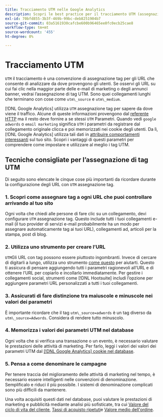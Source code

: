 ```yaml
---
title: Tracciamento UTM nelle Google Analytics
description: Scopri le best practice per il tracciamento UTM (assegnazione tag) nelle Google Analytics.
exl-id: 70bfd855-3b3f-469b-99bc-deb8251904b7
source-git-commit: 03a5161930cafcbe600b96465ee0fc0ecb25cae8
workflow-type: tm+mt
source-wordcount: '455'
ht-degree: 0%

---
```


# Tracciamento UTM

`UTM` il tracciamento è una convenzione di assegnazione tag per gli URL che consente di analizzare da dove provengono gli utenti. Se osservi gli URL su cui fai clic nella maggior parte delle e-mail di marketing o degli annunci banner, vedrai l’assegnazione di tag UTM. Sono quei collegamenti lunghi che terminano con cose come `utm\_source` e `utm\_medium`.

[!DNL Google Analytics] utilizza `UTM` assegnazione tag per sapere da dove viene il traffico. Alcune di queste informazioni provengono dal [referente HTTP](https://en.wikipedia.org/wiki/HTTP_referer) ma il resto deve fornire a se stessi `UTM` Parametri. Quando vedi `google adwords` o `email marketing` significa `UTM` i parametri da registrare dal collegamento originale clicca e poi memorizzati nei cookie degli utenti. Da lì, [!DNL Google Analytics] utilizza tali dati in [attribuire comportamenti interessanti](../data-analyst/analysis/google-track-user-acq.md) sul tuo sito. Scopri i vantaggi di questi parametri per comprendere come impostare e utilizzare al meglio i tag UTM.

## Tecniche consigliate per l’assegnazione di tag UTM

Di seguito sono elencate le cinque cose più importanti da ricordare durante la configurazione degli URL con `UTM` assegnazione tag.

### 1. Scopri come assegnare tag a ogni URL che puoi controllare arrivando al tuo sito

Ogni volta che chiedi alle persone di fare clic su un collegamento, devi configurare `UTM` assegnazione tag. Questo include tutti i tuoi collegamenti e-mail (il tuo provider di servizi e-mail probabilmente ha un modo per assegnare automaticamente tag ai tuoi URL), collegamenti ad, articoli per la stampa, post di blog.

### 2. Utilizza uno strumento per creare l’URL

`UTM`Gli URL con tag possono essere piuttosto ingombranti. Invece di cercare di digitarli a lungo, utilizza uno strumento [come questo](https://support.google.com/analytics/answer/1033867?hl=en) per aiutarti. Questo ti assicura di pensare aggiungendo tutti i parametri ragionevoli all’URL e di ottenere l’URL per copiarlo e incollarlo immediatamente. Per gestire i collegamenti social, strumenti come [!DNL Hootsuite] includi l’opzione per aggiungere parametri URL personalizzati a tutti i tuoi collegamenti.

### 3. Assicurati di fare distinzione tra maiuscole e minuscole nei valori dei parametri

È importante ricordare che il tag `utm\_source=adwords` è un tag diverso da `utm\_source=Adwords`. Considera di rendere tutto minuscolo.

### 4. Memorizza i valori dei parametri UTM nel database

Ogni volta che si verifica una transazione o un evento, è necessario valutare le prestazioni delle attività di marketing. Per farlo, leggi i valori dei valori dei parametri UTM dal [[!DNL Google Analytics] cookie nel database](../data-analyst/analysis/google-track-user-acq.md).

### 5. Pensa a come denominare le campagne

Per tenere traccia del miglioramento delle attività di marketing nel tempo, è necessario essere intelligenti nelle convenzioni di denominazione. Semplificalo e riduci il più possibile. I sistemi di denominazione complicati sono più difficili da mantenere.

Una volta acquisiti questi dati nel database, puoi valutare le prestazioni di marketing e pubblicità mediante analisi più sofisticate, tra cui [Valore del ciclo di vita del cliente](../data-analyst/analysis/ess-expected-ltv.md), [Tassi di acquisto ripetuti](../data-analyst/analysis/repurchase-behavior.md)e [Valore medio dell&#39;ordine](../data-analyst/analysis/basic-analytics.md).
